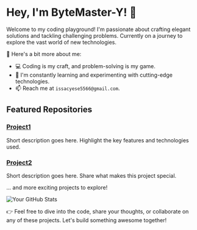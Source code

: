 # Hey, I'm ByteMaster-Y! 👋

Welcome to my coding playground! I'm passionate about crafting elegant solutions and tackling challenging problems. Currently on a journey to explore the vast world of new technologies.

🚀 Here's a bit more about me:

- 💻 Coding is my craft, and problem-solving is my game.
- 🌱 I'm constantly learning and experimenting with cutting-edge technologies.
- 📫 Reach me at `issacyese5566@gmail.com`.

## Featured Repositories

### [Project1](link-to-repo)
Short description goes here. Highlight the key features and technologies used.

### [Project2](link-to-repo)
Short description goes here. Share what makes this project special.

... and more exciting projects to explore!

<!-- GitHub Stats -->
![Your GitHub Stats](https://github-readme-stats.vercel.app/api?username=ByteMaster-Y&show_icons=true&theme=radical)

👉 Feel free to dive into the code, share your thoughts, or collaborate on any of these projects. Let's build something awesome together!
